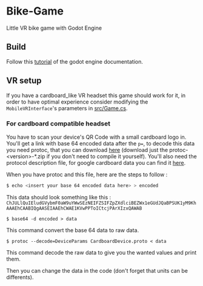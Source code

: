 # Bike-Game
Little VR bike game with Godot Engine

## Build
Follow this [tutorial](https://docs.godotengine.org/en/stable/getting_started/workflow/export/android_custom_build.html#doc-android-custom-build) of the godot engine documentation.

## VR setup
If you have a cardboard_like VR headset this game should work for it, in order to have optimal experience consider modifying the `MobileVRInterface`'s parameters in [src/Game.cs](https://github.com/Faymoon/Bike-Game/blob/master/src/Game.cs#L54).

### For cardboard compatible headset
You have to scan your device's QR Code with a small cardboard logo in. You'll get a link with base 64 encoded data after the `p=`, to decode this data you need protoc, that you can download [here](https://github.com/protocolbuffers/protobuf/releases) (download just the protoc-\<version\>-*.zip if you don't need to compile it yourself). 
You'll also need the protocol description file, for google cardboard data you can find it [here](https://github.com/google/wwgc/blob/master/www/CardboardDevice.proto).

When you have protoc and this file, here are the steps to follow :
```bash
$ echo <insert your base 64 encoded data here> > encoded
```
This data should look something like this : `ChJULlQuIEludGVybmF0aW9uYWwSEzNEIFZSIFZpZXdlciBEZWx1eGUdJQaBPSUK1yM9KhAAAEhCAABIQgAASEIAAEhCWAE1KVwPPToICtcjPArXIzxQAWAB`
```
$ base64 -d encoded > data
```
This command convert the base 64 data to raw data.
```
$ protoc --decode=DeviceParams CardboardDevice.proto < data
```
This command decode the raw data to give you the wanted values and print them.

Then you can change the data in the code (don't forget that units can be differents).
